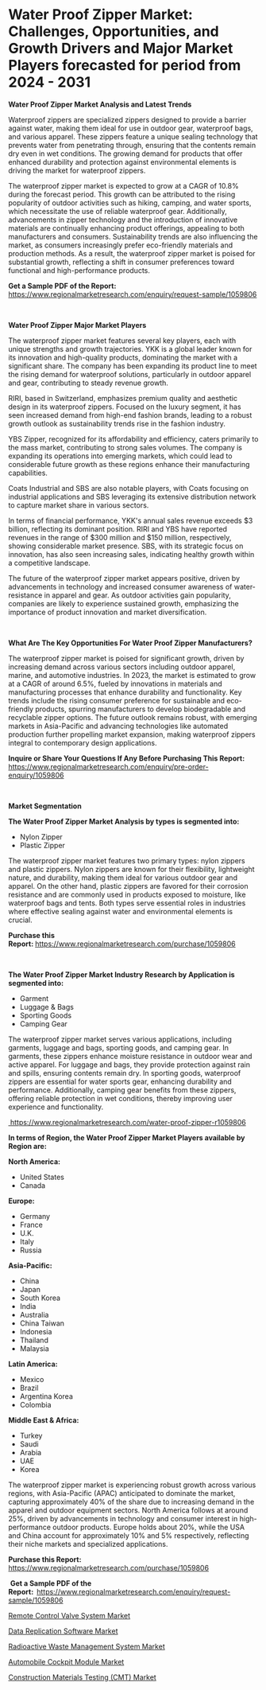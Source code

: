 <p><h1>Water Proof Zipper Market: Challenges, Opportunities, and Growth Drivers and Major Market Players forecasted for period from 2024 - 2031</h1></p><p><strong>Water Proof Zipper Market Analysis and Latest Trends</strong></p>
<p><p>Waterproof zippers are specialized zippers designed to provide a barrier against water, making them ideal for use in outdoor gear, waterproof bags, and various apparel. These zippers feature a unique sealing technology that prevents water from penetrating through, ensuring that the contents remain dry even in wet conditions. The growing demand for products that offer enhanced durability and protection against environmental elements is driving the market for waterproof zippers.</p><p>The waterproof zipper market is expected to grow at a CAGR of 10.8% during the forecast period. This growth can be attributed to the rising popularity of outdoor activities such as hiking, camping, and water sports, which necessitate the use of reliable waterproof gear. Additionally, advancements in zipper technology and the introduction of innovative materials are continually enhancing product offerings, appealing to both manufacturers and consumers. Sustainability trends are also influencing the market, as consumers increasingly prefer eco-friendly materials and production methods. As a result, the waterproof zipper market is poised for substantial growth, reflecting a shift in consumer preferences toward functional and high-performance products.</p></p>
<p><strong>Get a Sample PDF of the Report:&nbsp;</strong> <a href="https://www.regionalmarketresearch.com/enquiry/request-sample/1059806">https://www.regionalmarketresearch.com/enquiry/request-sample/1059806</a></p>
<p>&nbsp;</p>
<p><strong>Water Proof Zipper Major Market Players</strong></p>
<p><p>The waterproof zipper market features several key players, each with unique strengths and growth trajectories. YKK is a global leader known for its innovation and high-quality products, dominating the market with a significant share. The company has been expanding its product line to meet the rising demand for waterproof solutions, particularly in outdoor apparel and gear, contributing to steady revenue growth.</p><p>RIRI, based in Switzerland, emphasizes premium quality and aesthetic design in its waterproof zippers. Focused on the luxury segment, it has seen increased demand from high-end fashion brands, leading to a robust growth outlook as sustainability trends rise in the fashion industry.</p><p>YBS Zipper, recognized for its affordability and efficiency, caters primarily to the mass market, contributing to strong sales volumes. The company is expanding its operations into emerging markets, which could lead to considerable future growth as these regions enhance their manufacturing capabilities.</p><p>Coats Industrial and SBS are also notable players, with Coats focusing on industrial applications and SBS leveraging its extensive distribution network to capture market share in various sectors.</p><p>In terms of financial performance, YKK's annual sales revenue exceeds $3 billion, reflecting its dominant position. RIRI and YBS have reported revenues in the range of $300 million and $150 million, respectively, showing considerable market presence. SBS, with its strategic focus on innovation, has also seen increasing sales, indicating healthy growth within a competitive landscape.</p><p>The future of the waterproof zipper market appears positive, driven by advancements in technology and increased consumer awareness of water-resistance in apparel and gear. As outdoor activities gain popularity, companies are likely to experience sustained growth, emphasizing the importance of product innovation and market diversification.</p></p>
<p>&nbsp;</p>
<p><strong>What Are The Key Opportunities For Water Proof Zipper Manufacturers?</strong></p>
<p><p>The waterproof zipper market is poised for significant growth, driven by increasing demand across various sectors including outdoor apparel, marine, and automotive industries. In 2023, the market is estimated to grow at a CAGR of around 6.5%, fueled by innovations in materials and manufacturing processes that enhance durability and functionality. Key trends include the rising consumer preference for sustainable and eco-friendly products, spurring manufacturers to develop biodegradable and recyclable zipper options. The future outlook remains robust, with emerging markets in Asia-Pacific and advancing technologies like automated production further propelling market expansion, making waterproof zippers integral to contemporary design applications.</p></p>
<p><strong>Inquire or Share Your Questions If Any Before Purchasing This Report:</strong> <a href="https://www.regionalmarketresearch.com/enquiry/pre-order-enquiry/1059806">https://www.regionalmarketresearch.com/enquiry/pre-order-enquiry/1059806</a></p>
<p>&nbsp;</p>
<p><strong>Market Segmentation</strong></p>
<p><strong>The Water Proof Zipper Market Analysis by types is segmented into:</strong></p>
<p><ul><li>Nylon Zipper</li><li>Plastic Zipper</li></ul></p>
<p><p>The waterproof zipper market features two primary types: nylon zippers and plastic zippers. Nylon zippers are known for their flexibility, lightweight nature, and durability, making them ideal for various outdoor gear and apparel. On the other hand, plastic zippers are favored for their corrosion resistance and are commonly used in products exposed to moisture, like waterproof bags and tents. Both types serve essential roles in industries where effective sealing against water and environmental elements is crucial.</p></p>
<p><strong>Purchase this Report:&nbsp;</strong><a href="https://www.regionalmarketresearch.com/purchase/1059806">https://www.regionalmarketresearch.com/purchase/1059806</a></p>
<p>&nbsp;</p>
<p><strong>The Water Proof Zipper Market Industry Research by Application is segmented into:</strong></p>
<p><ul><li>Garment</li><li>Luggage & Bags</li><li>Sporting Goods</li><li>Camping Gear</li></ul></p>
<p><p>The waterproof zipper market serves various applications, including garments, luggage and bags, sporting goods, and camping gear. In garments, these zippers enhance moisture resistance in outdoor wear and active apparel. For luggage and bags, they provide protection against rain and spills, ensuring contents remain dry. In sporting goods, waterproof zippers are essential for water sports gear, enhancing durability and performance. Additionally, camping gear benefits from these zippers, offering reliable protection in wet conditions, thereby improving user experience and functionality.</p></p>
<p><a href="https://www.regionalmarketresearch.com/water-proof-zipper-r1059806">&nbsp;https://www.regionalmarketresearch.com/water-proof-zipper-r1059806</a></p>
<p><strong>In terms of Region, the Water Proof Zipper Market Players available by Region are:</strong></p>
<p>
    <p> <strong> North America: </strong>
        <ul>
            <li>United States</li>
            <li>Canada</li>
        </ul>
        </p> 
    <p> <strong> Europe: </strong>
        <ul>
            <li>Germany</li>
            <li>France</li>
            <li>U.K.</li>
            <li>Italy</li>
            <li>Russia</li>
        </ul>
        </p> 
    <p> <strong> Asia-Pacific: </strong>
        <ul>
            <li>China</li>
            <li>Japan</li>
            <li>South Korea</li>
            <li>India</li>
            <li>Australia</li>
            <li>China Taiwan</li>
            <li>Indonesia</li>
            <li>Thailand</li>
            <li>Malaysia</li>
        </ul>
        </p> 
    <p> <strong> Latin America: </strong>
        <ul>
            <li>Mexico</li>
            <li>Brazil</li>
            <li>Argentina Korea</li>
            <li>Colombia</li>
        </ul>
        </p> 
    <p> <strong> Middle East & Africa: </strong>
        <ul>
            <li>Turkey</li>
            <li>Saudi</li>
            <li>Arabia</li>
            <li>UAE</li>
            <li>Korea</li>
        </ul>
    </p>
    </p>
<p><p>The waterproof zipper market is experiencing robust growth across various regions, with Asia-Pacific (APAC) anticipated to dominate the market, capturing approximately 40% of the share due to increasing demand in the apparel and outdoor equipment sectors. North America follows at around 25%, driven by advancements in technology and consumer interest in high-performance outdoor products. Europe holds about 20%, while the USA and China account for approximately 10% and 5% respectively, reflecting their niche markets and specialized applications.</p></p>
<p><strong>Purchase this Report: </strong><a href="https://www.regionalmarketresearch.com/purchase/1059806">https://www.regionalmarketresearch.com/purchase/1059806</a></p>
<p>&nbsp;<strong>Get a Sample PDF of the Report:&nbsp;&nbsp;</strong><a href="https://www.regionalmarketresearch.com/enquiry/request-sample/1059806">https://www.regionalmarketresearch.com/enquiry/request-sample/1059806</a></p>
<p><strong></strong></p>
<p><p><a href="https://medium.com/@nargishussain75/charting-the-future-comprehensive-analysis-of-the-global-remote-control-valve-system-market-2024-192b7664c9c7?postPublishedType=repub">Remote Control Valve System Market</a></p><p><a href="https://www.linkedin.com/pulse/data-replication-software-market-size-share-analysis-fwqve">Data Replication Software Market</a></p><p><a href="https://issuu.com/reportprime-2/docs/radioactive-waste-management-system_ff233f9f8f4b5a">Radioactive Waste Management System Market</a></p><p><a href="https://medium.com/@nargishussain75/automobile-cockpit-module-market-2024-2031-industry-insights-and-investment-opportunities-bd18999061c3">Automobile Cockpit Module Market</a></p><p><a href="https://issuu.com/reportprime-2/docs/construction-materials-testing-cmt-_da054659b78791">Construction Materials Testing (CMT) Market</a></p></p>